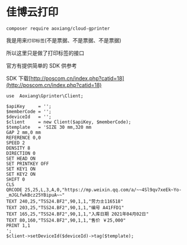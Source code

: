 # 佳博云打印

```
composer require aoxiang/cloud-gprinter
```

我是用来`打印标签`(不是票据、不是票据、不是票据)

所以这里只是做了打印标签的接口

官方有提供简单的 SDK 供参考

SDK 下载[http://poscom.cn/index.php?catid=18](http://poscom.cn/index.php?catid=18)




```
use  Aoxiang\Gprinter\Client;

$apiKey     = '';
$memberCode = '';
$deviceId   = '';
$client     = new Client($apiKey, $memberCode);
$template   = 'SIZE 30 mm,320 mm
GAP 2 mm,0 mm
REFERENCE 0,0
SPEED 2
DENSITY 8
DIRECTION 0
SET HEAD ON
SET PRINTKEY OFF
SET KEY1 ON
SET KEY2 ON
SHIFT 0
CLS
QRCODE 25,25,L,3,A,0,"https://mp.weixin.qq.com/a/~~4Sl9qv7xeEk~Yo-_mJGLfwkBcz25YBipuA~~"
TEXT 240,25,"TSS24.BF2",90,1,1,"劳力士116518"
TEXT 203,25,"TSS24.BF2",90,1,1,"编号 A41FFD1"
TEXT 165,25,"TSS24.BF2",90,1,1,"入库日期 2021年04月02日"
TEXT 80,160,"TSS24.BF2",90,1,1,"售价 ￥25,000"
PRINT 1,1
';
$client->setDeviceId($deviceId)->tag($template);


```
